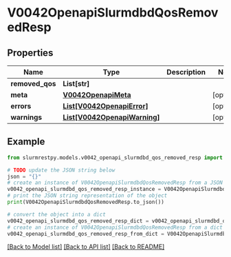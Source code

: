 # V0042OpenapiSlurmdbdQosRemovedResp


## Properties

Name | Type | Description | Notes
------------ | ------------- | ------------- | -------------
**removed_qos** | **List[str]** |  |
**meta** | [**V0042OpenapiMeta**](V0042OpenapiMeta.md) |  | [optional]
**errors** | [**List[V0042OpenapiError]**](V0042OpenapiError.md) |  | [optional]
**warnings** | [**List[V0042OpenapiWarning]**](V0042OpenapiWarning.md) |  | [optional]

## Example

```python
from slurmrestpy.models.v0042_openapi_slurmdbd_qos_removed_resp import V0042OpenapiSlurmdbdQosRemovedResp

# TODO update the JSON string below
json = "{}"
# create an instance of V0042OpenapiSlurmdbdQosRemovedResp from a JSON string
v0042_openapi_slurmdbd_qos_removed_resp_instance = V0042OpenapiSlurmdbdQosRemovedResp.from_json(json)
# print the JSON string representation of the object
print(V0042OpenapiSlurmdbdQosRemovedResp.to_json())

# convert the object into a dict
v0042_openapi_slurmdbd_qos_removed_resp_dict = v0042_openapi_slurmdbd_qos_removed_resp_instance.to_dict()
# create an instance of V0042OpenapiSlurmdbdQosRemovedResp from a dict
v0042_openapi_slurmdbd_qos_removed_resp_from_dict = V0042OpenapiSlurmdbdQosRemovedResp.from_dict(v0042_openapi_slurmdbd_qos_removed_resp_dict)
```
[[Back to Model list]](../README.md#documentation-for-models) [[Back to API list]](../README.md#documentation-for-api-endpoints) [[Back to README]](../README.md)


